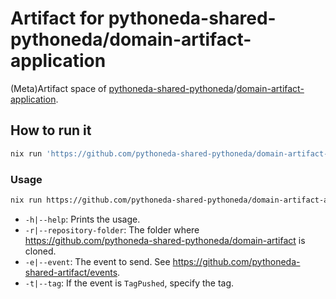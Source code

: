 # Artifact for pythoneda-shared-pythoneda/domain-artifact-application

(Meta)Artifact space of [pythoneda-shared-pythoneda](https://github.com/pythoneda-shared-pythoneda "pythoneda-shared-pythoneda")/[domain-artifact-application](https://github.com/pythoneda-shared-pythoneda/domain-artifact-application "domain-artifact-application").

## How to run it

``` sh
nix run 'https://github.com/pythoneda-shared-pythoneda/domain-artifact-application-artifact/[version]?dir=domain-artifact-application'
```

### Usage

``` sh
nix run https://github.com/pythoneda-shared-pythoneda/domain-artifact-application-artifact/[version] [-h|--help] [-r|--repository-folder folder] [-e|--event event] [-t|--tag tag]
```
- `-h|--help`: Prints the usage.
- `-r|--repository-folder`: The folder where <https://github.com/pythoneda-shared-pythoneda/domain-artifact> is cloned.
- `-e|--event`: The event to send. See <https://github.com/pythoneda-shared-artifact/events>.
- `-t|--tag`: If the event is `TagPushed`, specify the tag.
